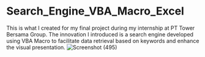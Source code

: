# Search_Engine_VBA_Macro_Excel
This is what I created for my final project during my internship at PT Tower Bersama Group. The innovation I introduced is a search engine developed using VBA Macro to facilitate data retrieval based on keywords and enhance the visual presentation.
![Screenshot (495)](https://github.com/Rbfrnsh/Search_Engine_VBA_Macro_Excel/assets/89909357/372b59b7-c161-4afc-b5b3-a566e5bb0495)
